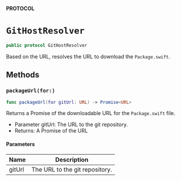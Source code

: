 **PROTOCOL**

# `GitHostResolver`

```swift
public protocol GitHostResolver
```

Based on the URL, resolves the URL to download the `Package.swift`.

## Methods
### `packageUrl(for:)`

```swift
func packageUrl(for gitUrl: URL) -> Promise<URL>
```

Returns a Promise of the downloadable URL for the `Package.swift` file.
- Parameter gitUrl: The URL to the git repository.
- Returns: A Promise of the URL

#### Parameters

| Name | Description |
| ---- | ----------- |
| gitUrl | The URL to the git repository. |